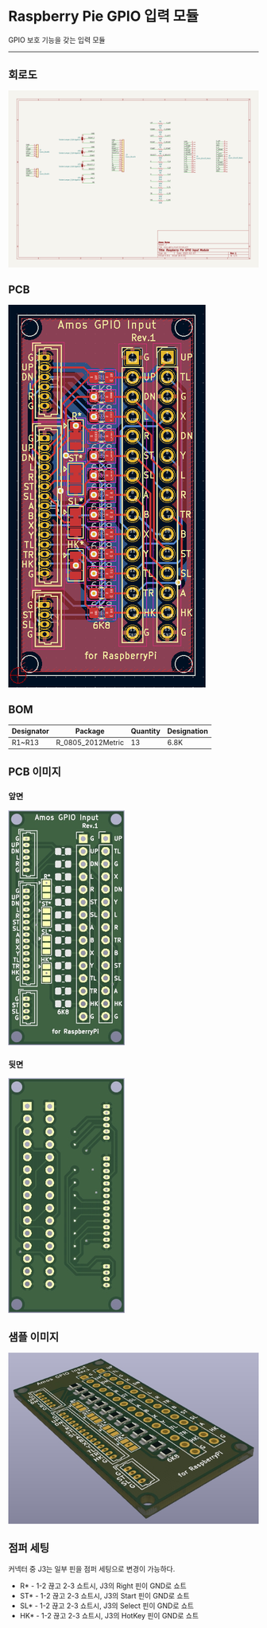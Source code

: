 # Raspberry Pie GPIO 입력 모듈

GPIO 보호 기능을 갖는 입력 모듈

---

## 회로도

![회로도](images/joystick_gpio_input_sch.png)

## PCB

![PCB](images/joystick_gpio_input_pcb.png)

## BOM

| Designator | Package | Quantity | Designation |
|------------|---------|----------|-------------|
| R1~R13 | R_0805_2012Metric | 13 | 6.8K


## PCB 이미지

### 앞면

![PCB](images/pcb_image_f.jpg)

### 뒷면

![PCB](images/pcb_image_b.jpg)


## 샘플 이미지

![샘플](images/joystick_gpio_input.jpg)


## 점퍼 세팅

커넥터 중 J3는 일부 핀을 점퍼 세팅으로 변경이 가능하다.

* R* - 1-2 끊고 2-3 쇼트시, J3의 Right 핀이 GND로 쇼트
* ST* - 1-2 끊고 2-3 쇼트시, J3의 Start 핀이 GND로 쇼트
* SL* - 1-2 끊고 2-3 쇼트시, J3의 Select 핀이 GND로 쇼트
* HK* - 1-2 끊고 2-3 쇼트시, J3의 HotKey 핀이 GND로 쇼트
